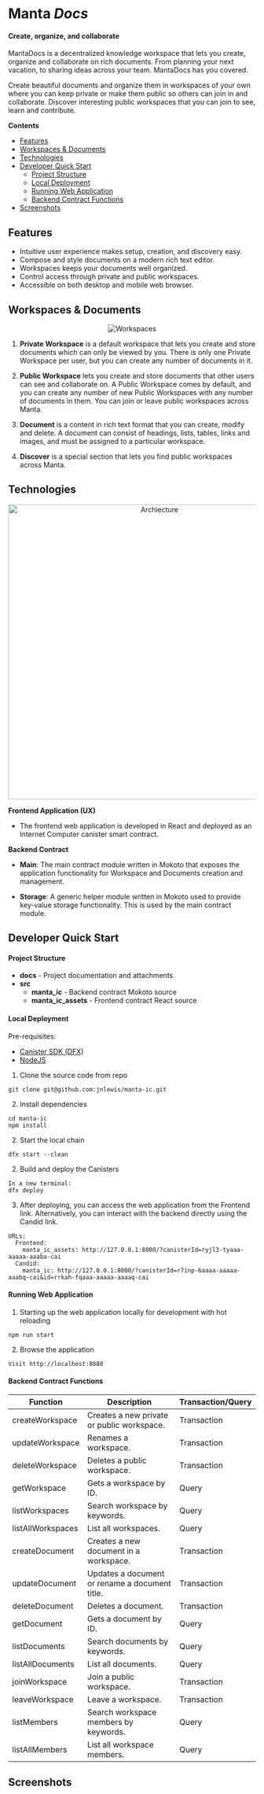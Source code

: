 # Manta *Docs*

#### Create, organize, and collaborate

MantaDocs is a decentralized knowledge workspace that lets you create, organize and collaborate on rich documents. From planning your next vacation, to sharing ideas across your team. MantaDocs has you covered. 

Create beautiful documents and organize them in workspaces of your own where you can keep private or make them public so others can join in and collaborate. Discover interesting public workspaces that you can join to see, learn and contribute.

**Contents**

- [Features](#features)
- [Workspaces & Documents](#workspaces-documents)
- [Technologies](#technologies)
- [Developer Quick Start](#developer-quick-start)
    - [Project Structure](#project-structure)
    - [Local Deployment](#local-deployment)
    - [Running Web Application](#running-web-application)
    - [Backend Contract Functions](#backend-contract-functions)
- [Screenshots](#screenshots)

## Features
* Intuitive user experience makes setup, creation, and discovery easy.
* Compose and style documents on a modern rich text editor.
* Workspaces keeps your documents well organized.
* Control access through private and public workspaces.
* Accessible on both desktop and mobile web browser.

## Workspaces & Documents

<p align="center">
    <img src="https://raw.githubusercontent.com/jnlewis/manta-ic/main/docs/workspaces-and-documents.jpg" alt="Workspaces">
</p>

1. **Private Workspace** is a default workspace that lets you create and store documents which can only be viewed by you. There is only one Private Workspace per user, but you can create any number of documents in it.

2. **Public Workspace** lets you create and store documents that other users can see and collaborate on. A Public Workspace comes by default, and you can create any number of new Public Workspaces with any number of documents in them. You can join or leave public workspaces across Manta.

3. **Document** is a content in rich text format that you can create, modify and delete. A document can consist of headings, lists, tables, links and images, and must be assigned to a particular workspace.

3. **Discover** is a special section that lets you find public workspaces across Manta.

## Technologies

<p align="center">
    <img width="600px" src="https://raw.githubusercontent.com/jnlewis/manta-ic/main/docs/architecture.jpg" alt="Archiecture">
</p>

**Frontend Application (UX)**

- The frontend web application is developed in React and deployed as an Internet Computer canister smart contract.

**Backend Contract**

- **Main**: The main contract module written in Mokoto that exposes the application functionality for Workspace and Documents creation and management.

- **Storage**: A generic helper module written in Mokoto used to provide key-value storage functionality. This is used by the main contract module.

## Developer Quick Start

#### Project Structure

- **docs** - Project documentation and attachments
- **src**
    - **manta_ic** - Backend contract Mokoto source
    - **manta_ic_assets** - Frontend contract React source

#### Local Deployment

Pre-requisites: 
- [Canister SDK (DFX)](https://internetcomputer.org/docs/current/developer-docs/quickstart/hello10mins/#dfx)
- [NodeJS](https://internetcomputer.org/docs/current/developer-docs/quickstart/hello10mins/#nodejs)

1. Clone the source code from repo
```
git clone git@github.com:jnlewis/manta-ic.git
```

2. Install dependencies

```
cd manta-ic
npm install
```

2. Start the local chain
```
dfx start --clean
```

2. Build and deploy the Canisters
```
In a new terminal:
dfx deploy
```

3. After deploying, you can access the web application from the Frontend link. Alternatively, you can interact with the backend directly using the Candid link.
```
URLs:
  Frontend:
    manta_ic_assets: http://127.0.0.1:8000/?canisterId=ryjl3-tyaaa-aaaaa-aaaba-cai
  Candid:
    manta_ic: http://127.0.0.1:8000/?canisterId=r7inp-6aaaa-aaaaa-aaabq-cai&id=rrkah-fqaaa-aaaaa-aaaaq-cai
```

#### Running Web Application

1. Starting up the web application locally for development with hot reloading
```
npm run start
```

2. Browse the application
```
Visit http://localhost:8080
```

#### Backend Contract Functions
| Function          | Description                                    | Transaction/Query |
|-------------------|------------------------------------------------|-------------|
| createWorkspace   | Creates a new private or public workspace.     | Transaction |
| updateWorkspace   | Renames a workspace.                           | Transaction |
| deleteWorkspace   | Deletes a public workspace.                    | Transaction |
| getWorkspace      | Gets a workspace by ID.                        | Query       |
| listWorkspaces    | Search workspace by keywords.                  | Query       |
| listAllWorkspaces | List all workspaces.                           | Query       |
| createDocument    | Creates a new document in a workspace.         | Transaction |
| updateDocument    | Updates a document or rename a document title. | Transaction |
| deleteDocument    | Deletes a document.                            | Transaction |
| getDocument       | Gets a document by ID.                         | Query       |
| listDocuments     | Search documents by keywords.                  | Query       |
| listAllDocuments  | List all documents.                            | Query       |
| joinWorkspace     | Join a public workspace.                       | Transaction |
| leaveWorkspace    | Leave a workspace.                             | Transaction |
| listMembers       | Search workspace members by keywords.          | Query       |
| listAllMembers    | List all workspace members.                    | Query       |

## Screenshots

<p align="center">
    <img src="https://raw.githubusercontent.com/jnlewis/manta-ic/main/docs/images/screenshot-intro.png" alt="">
</p>

<p align="center">
    <img src="https://raw.githubusercontent.com/jnlewis/manta-ic/main/docs/images/screenshot-highlight.png" alt="">
</p>

<p align="center">
    <img src="https://raw.githubusercontent.com/jnlewis/manta-ic/main/docs/images/screenshot-usecase.png" alt="">
</p>

<p align="center">
    <img src="https://raw.githubusercontent.com/jnlewis/manta-ic/main/docs/images/screenshot-documents.png" alt="">
</p>

<p align="center">
    <img src="https://raw.githubusercontent.com/jnlewis/manta-ic/main/docs/images/screenshot-workspaces.png" alt="">
</p>

<p align="center">
    <img src="https://raw.githubusercontent.com/jnlewis/manta-ic/main/docs/images/screenshot-devices.png" alt="">
</p>
